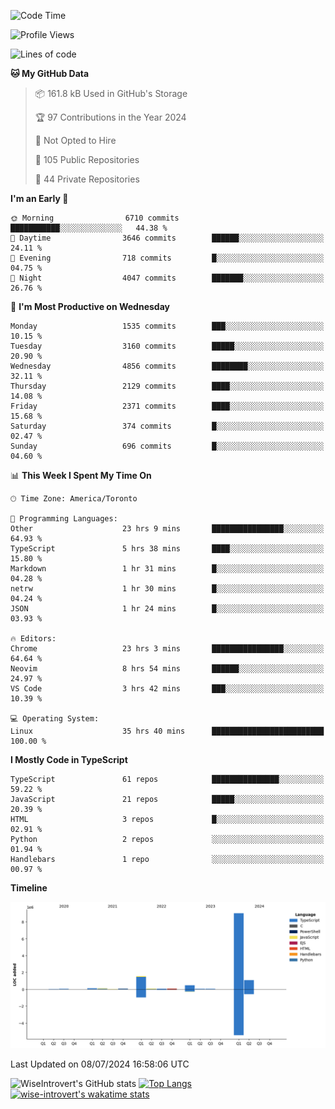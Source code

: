 <!--START_SECTION:waka-->
![Code Time](http://img.shields.io/badge/Code%20Time-1%2C864%20hrs%204%20mins-blue)

![Profile Views](http://img.shields.io/badge/Profile%20Views-0-blue)

![Lines of code](https://img.shields.io/badge/From%20Hello%20World%20I%27ve%20Written-12.9%20million%20lines%20of%20code-blue)

**🐱 My GitHub Data** 

> 📦 161.8 kB Used in GitHub's Storage 
 > 
> 🏆 97 Contributions in the Year 2024
 > 
> 🚫 Not Opted to Hire
 > 
> 📜 105 Public Repositories 
 > 
> 🔑 44 Private Repositories 
 > 
**I'm an Early 🐤** 

```text
🌞 Morning                6710 commits        ███████████░░░░░░░░░░░░░░   44.38 % 
🌆 Daytime                3646 commits        ██████░░░░░░░░░░░░░░░░░░░   24.11 % 
🌃 Evening                718 commits         █░░░░░░░░░░░░░░░░░░░░░░░░   04.75 % 
🌙 Night                  4047 commits        ███████░░░░░░░░░░░░░░░░░░   26.76 % 
```
📅 **I'm Most Productive on Wednesday** 

```text
Monday                   1535 commits        ███░░░░░░░░░░░░░░░░░░░░░░   10.15 % 
Tuesday                  3160 commits        █████░░░░░░░░░░░░░░░░░░░░   20.90 % 
Wednesday                4856 commits        ████████░░░░░░░░░░░░░░░░░   32.11 % 
Thursday                 2129 commits        ████░░░░░░░░░░░░░░░░░░░░░   14.08 % 
Friday                   2371 commits        ████░░░░░░░░░░░░░░░░░░░░░   15.68 % 
Saturday                 374 commits         █░░░░░░░░░░░░░░░░░░░░░░░░   02.47 % 
Sunday                   696 commits         █░░░░░░░░░░░░░░░░░░░░░░░░   04.60 % 
```


📊 **This Week I Spent My Time On** 

```text
🕑︎ Time Zone: America/Toronto

💬 Programming Languages: 
Other                    23 hrs 9 mins       ████████████████░░░░░░░░░   64.93 % 
TypeScript               5 hrs 38 mins       ████░░░░░░░░░░░░░░░░░░░░░   15.80 % 
Markdown                 1 hr 31 mins        █░░░░░░░░░░░░░░░░░░░░░░░░   04.28 % 
netrw                    1 hr 30 mins        █░░░░░░░░░░░░░░░░░░░░░░░░   04.24 % 
JSON                     1 hr 24 mins        █░░░░░░░░░░░░░░░░░░░░░░░░   03.93 % 

🔥 Editors: 
Chrome                   23 hrs 3 mins       ████████████████░░░░░░░░░   64.64 % 
Neovim                   8 hrs 54 mins       ██████░░░░░░░░░░░░░░░░░░░   24.97 % 
VS Code                  3 hrs 42 mins       ███░░░░░░░░░░░░░░░░░░░░░░   10.39 % 

💻 Operating System: 
Linux                    35 hrs 40 mins      █████████████████████████   100.00 % 
```

**I Mostly Code in TypeScript** 

```text
TypeScript               61 repos            ███████████████░░░░░░░░░░   59.22 % 
JavaScript               21 repos            █████░░░░░░░░░░░░░░░░░░░░   20.39 % 
HTML                     3 repos             █░░░░░░░░░░░░░░░░░░░░░░░░   02.91 % 
Python                   2 repos             ░░░░░░░░░░░░░░░░░░░░░░░░░   01.94 % 
Handlebars               1 repo              ░░░░░░░░░░░░░░░░░░░░░░░░░   00.97 % 
```



**Timeline**

![Lines of Code chart](https://raw.githubusercontent.com/wise-introvert/wise-introvert/master/assets/bar_graph.png)


 Last Updated on 08/07/2024 16:58:06 UTC
<!--END_SECTION:waka-->

![WiseIntrovert's GitHub stats](https://github-readme-stats.vercel.app/api?username=wise-introvert&count_private=true&show_icons=true)
[![Top Langs](https://github-readme-stats.vercel.app/api/top-langs/?username=wise-introvert&langs_count=10)](https://github.com/anuraghazra/github-readme-stats)
[![wise-introvert's wakatime stats](https://github-readme-stats.vercel.app/api/wakatime?username=wiseintrovert)](https://github.com/anuraghazra/github-readme-stats)
